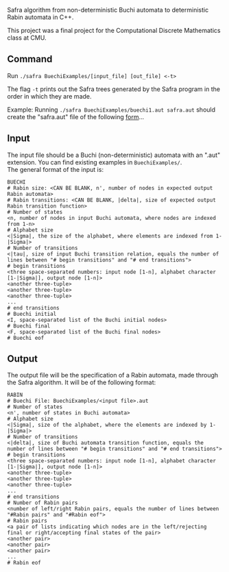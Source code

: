 Safra algorithm from non-deterministic Buchi automata to deterministic Rabin automata in C++.

This project was a final project for the Computational Discrete Mathematics class at CMU.

## Command
Run `./safra BuechiExamples/[input_file] [out_file] <-t>`

The flag `-t` prints out the Safra trees generated by the Safra program in the order in which they are made.

Example: 
Running
`./safra BuechiExamples/buechi1.aut safra.aut`
should create the "safra.aut" file of the following [form](https://github.com/slz4025/safra-tization/blob/master/README.md#Output)...

## Input
The input file should be a Buchi (non-deterministic) automata with an ".aut" extension.  You can find existing examples in `BuechiExamples/`.  
The general format of the input is:
```
BUECHI
# Rabin size: <CAN BE BLANK, n', number of nodes in expected output Rabin automata>
# Rabin transitions: <CAN BE BLANK, |delta|, size of expected output Rabin transition function>
# Number of states
<n, number of nodes in input Buchi automata, where nodes are indexed from 1-n>
# Alphabet size
<|Sigma|, the size of the alphabet, where elements are indexed from 1-|Sigma|>
# Number of transitions
<|tau|, size of input Buchi transition relation, equals the number of lines between "# begin transitions" and "# end transitions">
# begin transitions
<three space-separated numbers: input node [1-n], alphabet character [1-|Sigma|], output node [1-n]>
<another three-tuple>
<another three-tuple>
<another three-tuple>
...
# end transitions
# Buechi initial
<I, space-separated list of the Buchi initial nodes>
# Buechi final
<F, space-separated list of the Buchi final nodes>
# Buechi eof
```

## Output
The output file will be the specification of a Rabin automata, made through the Safra algorithm.
It will be of the following format:
```
RABIN
# Buechi File: BuechiExamples/<input file>.aut
# Number of states
<n', number of states in Buchi automata>
# Alphabet size
<|Sigma|, size of the alphabet, where the elements are indexed by 1-|Sigma|>
# Number of transitions
<|delta|, size of Buchi automata transition function, equals the number of lines between "# begin transitions" and "# end transitions">
# begin transitions
<three space-separated numbers: input node [1-n], alphabet character [1-|Sigma|], output node [1-n]>
<another three-tuple>
<another three-tuple>
<another three-tuple>
...
# end transitions
# Number of Rabin pairs
<number of left/right Rabin pairs, equals the number of lines between "#Rabin pairs" and "#Rabin eof">
# Rabin pairs
<a pair of lists indicating which nodes are in the left/rejecting final or right/accepting final states of the pair>
<another pair>
<another pair>
<another pair>
...
# Rabin eof
```


